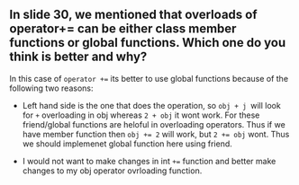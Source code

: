 ## In slide 30, we mentioned that overloads of operator+= can be either class member functions or global functions. Which one do you think is better and why?

In this case of `operator +=` its better to use global functions because of the following two reasons:


- Left hand side is the one that does the operation, so `obj + j `will look for `+` overloading in obj whereas `2 + obj` it wont work. For these friend/global functions are heloful in overloading operators. 
Thus if we have member function then `obj += 2` will work, but `2 += obj` wont. Thus we should implemenet global function here using friend.

- I would not want to make changes in int `+=` function and better make changes to my obj operator ovrloading function.